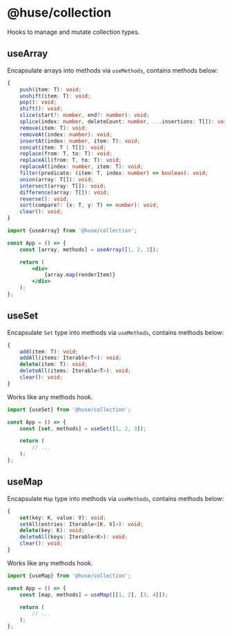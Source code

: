# @huse/collection

Hooks to manage and mutate collection types.

## useArray

Encapsulate arrays into methods via `useMethods`, contains methods below:

```typescript
{
    push(item: T): void;
    unshift(item: T): void;
    pop(): void;
    shift(): void;
    slice(start?: number, end?: number): void;
    splice(index: number, deleteCount: number, ...insertions: T[]): void;
    remove(item: T): void;
    removeAt(index: number): void;
    insertAt(index: number, item: T): void;
    concat(item: T | T[]): void;
    replace(from: T, to: T): void;
    replaceAll(from: T, to: T): void;
    replaceAt(index: number, item: T): void;
    filter(predicate: (item: T, index: number) => boolean): void;
    union(array: T[]): void;
    intersect(array: T[]): void;
    difference(array: T[]): void;
    reverse(): void;
    sort(compare?: (x: T, y: T) => number): void;
    clear(): void;
}
```

```jsx
import {useArray} from '@huse/collection';

const App = () => {
    const [array, methods] = useArray([1, 2, 3]);

    return (
        <div>
            {array.map(renderItem)}
        </div>
    );
};
```

## useSet

Encapsulate `Set` type into methods via `useMethods`, contains methods below:

```typescript
{
    add(item: T): void;
    addAll(items: Iterable<T>): void;
    delete(item: T): void;
    deleteAll(items: Iterable<T>): void;
    clear(): void;
}
```

Works like any methods hook.

```jsx
import {useSet} from '@huse/collection';

const App = () => {
    const [set, methods] = useSet([1, 2, 3]);

    return (
        // ...
    );
};
```

## useMap

Encapsulate `Map` type into methods via `useMethods`, contains methods below:

```typescript
{
    set(key: K, value: V): void;
    setAll(entries: Iterable<[K, V]>): void;
    delete(key: K): void;
    deleteAll(keys: Iterable<K>): void;
    clear(): void;
}
```

Works like any methods hook.

```jsx
import {useMap} from '@huse/collection';

const App = () => {
    const [map, methods] = useMap([[1, 2], [3, 4]]);

    return (
        // ...
    );
};
```
